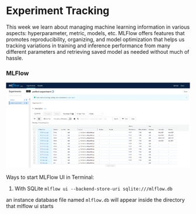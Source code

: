 # **Experiment Tracking**

This week we learn about managing machine learning information in various aspects: hyperparameter, metric, models, etc. MLFlow offers features that promotes reproducibility, organizing, and model optimization that helps us tracking variations in training and inference performance from many different parameters and retrieving saved model as needed without much of hassle.

### **MLFlow** 
![Image](https://github.com/rizdiaprilian/MLOps_Zoomcamp/blob/master/Week2_Experiment_Tracking/MLFlow_screenshot.png)

Ways to start MLFlow UI in Terminal:
1) With SQLite
`mlflow ui --backend-store-uri sqlite:///mlflow.db`

an instance database file named `mlflow.db` will appear inside the directory that mlflow ui starts
